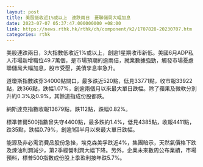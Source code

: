 ```yaml
---
layout: post
title: 美股低收近1%或以上　連跌兩日　憂聯儲局大幅加息
date: 2023-07-07 05:37:47.000000000 +08:00
link: https://news.rthk.hk/rthk/ch/component/k2/1707828-20230707.htm
categories: rthk
---
```


美股連跌兩日，3大指數低收近1%或以上，創逾1星期收市新低。美國6月ADP私人市場新增職位49.7萬個，是市場預期的逾兩倍，就業數據強勁，觸發市場憂慮聯儲局大幅加息，股市受壓，美債孳息率急升。

道瓊斯指數跌穿34000點關口，最多跌近520點，低見33771點，收市報33922點，跌366點，跌幅1.07%，創逾兩個月以來最大單日跌幅。除了蘋果及微軟分別升約0.3%及0.9%，其餘道指成份股都跌。

納斯達克指數收報13679點，跌112點，跌幅0.82%。

標準普爾500指數曾失守4400點，最多跌約1.4%，低見4385點，收報4411點，跌35點，跌幅0.79%，創逾1個半月以來最大單日跌幅。

能源及非必需消費品股份急挫，埃克森美孚跌近4%，集團暗示，天然氣價格下跌及煉油利潤減少，第2季經營利潤大幅下降。另外，企業未來數周公布業績，市場預料，標普500指數成份股上季盈利按年跌5.7%。
